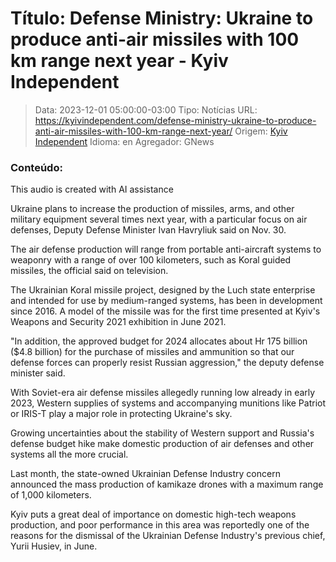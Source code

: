 # Título: Defense Ministry: Ukraine to produce anti-air missiles with 100 km range next year - Kyiv Independent

>Data: 2023-12-01 05:00:00-03:00
>Tipo: Notícias
>URL: https://kyivindependent.com/defense-ministry-ukraine-to-produce-anti-air-missiles-with-100-km-range-next-year/
>Origem: [Kyiv Independent](https://kyivindependent.com)
>Idioma: en
>Agregador: GNews

### Conteúdo:

This audio is created with AI assistance

Ukraine plans to increase the production of missiles, arms, and other military equipment several times next year, with a particular focus on air defenses, Deputy Defense Minister Ivan Havryliuk said on Nov. 30.

The air defense production will range from portable anti-aircraft systems to weaponry with a range of over 100 kilometers, such as Koral guided missiles, the official said on television.

The Ukrainian Koral missile project, designed by the Luch state enterprise and intended for use by medium-ranged systems, has been in development since 2016. A model of the missile was for the first time presented at Kyiv's Weapons and Security 2021 exhibition in June 2021.

"In addition, the approved budget for 2024 allocates about Hr 175 billion ($4.8 billion) for the purchase of missiles and ammunition so that our defense forces can properly resist Russian aggression," the deputy defense minister said.

With Soviet-era air defense missiles allegedly running low already in early 2023, Western supplies of systems and accompanying munitions like Patriot or IRIS-T play a major role in protecting Ukraine's sky.

Growing uncertainties about the stability of Western support and Russia's defense budget hike make domestic production of air defenses and other systems all the more crucial.

Last month, the state-owned Ukrainian Defense Industry concern announced the mass production of kamikaze drones with a maximum range of 1,000 kilometers.

Kyiv puts a great deal of importance on domestic high-tech weapons production, and poor performance in this area was reportedly one of the reasons for the dismissal of the Ukrainian Defense Industry's previous chief, Yurii Husiev, in June.
